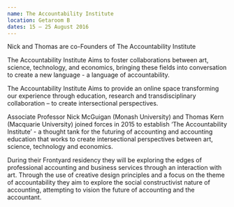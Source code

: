 ```yaml
---
name: The Accountability Institute
location: Getaroom B
dates: 15 – 25 August 2016
---
```


Nick and Thomas are co-Founders of The Accountability Institute

The Accountability Institute Aims to foster collaborations between art, science, technology, and economics, bringing these fields into conversation to create a new language - a language of accountability. 

The Accountability Institute Aims to provide an online space transforming our experience through education, research and transdisciplinary collaboration – to create intersectional perspectives.

Associate Professor Nick McGuigan (Monash University) and Thomas Kern (Macquarie University) joined forces in 2015 to establish ‘The Accountability Institute’ - a thought tank for the futuring of accounting and accounting education that works to create intersectional perspectives between art, science, technology and economics.

During their Frontyard residency they will be exploring the edges of professional accounting and business services through an interaction with art. Through the use of creative design principles and a focus on the theme of accountability they aim to explore the social constructivist nature of accounting, attempting to vision the future of accounting and the accountant.